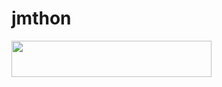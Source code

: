 # jmthon

<p align="left"><a href="https://heroku.com/deploy?template=https://github.com/aidw7f/roz"> <img src="https://img.shields.io/badge/Deploy%20To%20Heroku-purple?style=for-the-badge&logo=heroku" width="320" height="58.45"/></a></p>
